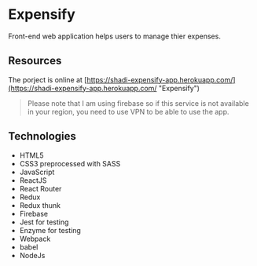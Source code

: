# Expensify 

Front-end web application helps users to manage thier expenses.

## Resources
The porject is online at [https://shadi-expensify-app.herokuapp.com/](https://shadi-expensify-app.herokuapp.com/ "Expensify")

>Please note that I am using firebase so if this service is not available in your region, you need to use VPN to be able to use the app. 

## Technologies
* HTML5
* CSS3 preprocessed with SASS 
* JavaScript
* ReactJS
* React Router
* Redux
* Redux thunk
* Firebase
* Jest for testing
* Enzyme for testing
* Webpack
* babel
* NodeJs
